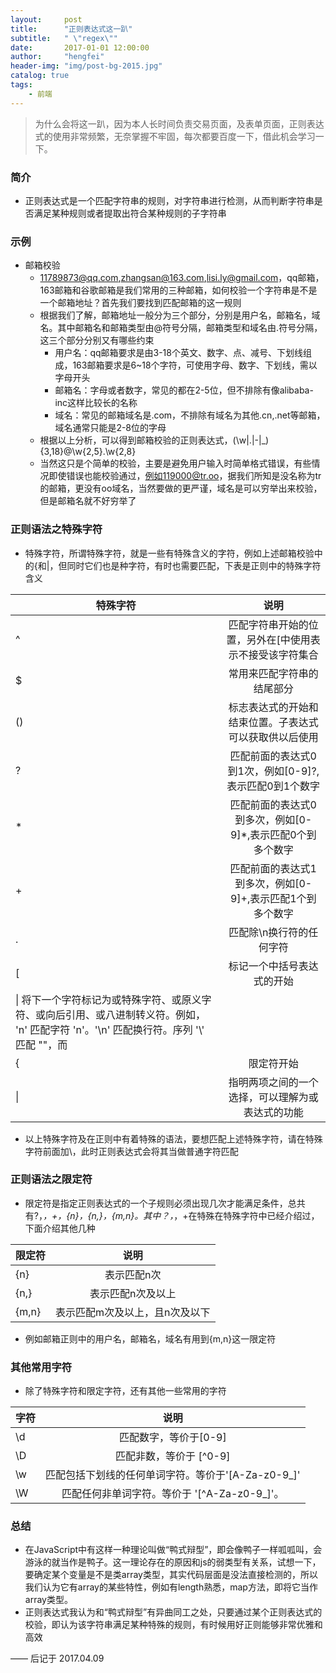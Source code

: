 ```yaml
---
layout:     post
title:      "正则表达式这一趴"
subtitle:   " \"regex\""
date:       2017-01-01 12:00:00
author:     "hengfei"
header-img: "img/post-bg-2015.jpg"
catalog: true
tags:
    - 前端
---
```



> 为什么会将这一趴，因为本人长时间负责交易页面，及表单页面，正则表达式的使用非常频繁，无奈掌握不牢固，每次都要百度一下，借此机会学习一下。

### 简介
- 正则表达式是一个匹配字符串的规则，对字符串进行检测，从而判断字符串是否满足某种规则或者提取出符合某种规则的子字符串

### 示例
- 邮箱校验
  - 11789873@qq.com,zhangsan@163.com,lisi.ly@gmail.com，qq邮箱，163邮箱和谷歌邮箱是我们常用的三种邮箱，如何校验一个字符串是不是一个邮箱地址？首先我们要找到匹配邮箱的这一规则
  - 根据我们了解，邮箱地址一般分为三个部分，分别是用户名，邮箱名，域名。其中邮箱名和邮箱类型由@符号分隔，邮箱类型和域名由.符号分隔，这三个部分分别又有哪些约束
    - 用户名：qq邮箱要求是由3-18个英文、数字、点、减号、下划线组成，163邮箱要求是6~18个字符，可使用字母、数字、下划线，需以字母开头
    - 邮箱名：字母或者数字，常见的都在2-5位，但不排除有像alibaba-inc这样比较长的名称
    - 域名：常见的邮箱域名是.com，不排除有域名为其他.cn,.net等邮箱，域名通常只能是2-8位的字母
  - 根据以上分析，可以得到邮箱校验的正则表达式，(\w\|\.\|-\|_){3,18}@\w{2,5}\.\w{2,8}
  - 当然这只是个简单的校验，主要是避免用户输入时简单格式错误，有些情况即使错误也能校验通过，例如119000@tr.oo，据我们所知是没名称为tr的邮箱，更没有oo域名，当然要做的更严谨，域名是可以穷举出来校验，但是邮箱名就不好穷举了
  
### 正则语法之特殊字符
- 特殊字符，所谓特殊字符，就是一些有特殊含义的字符，例如上述邮箱校验中的{和\|，但同时它们也是种字符，有时也需要匹配，下表是正则中的特殊字符含义

| 特殊字符       | 说明         |
| ------------- |:-------------:|
|^|匹配字符串开始的位置，另外在[中使用表示不接受该字符集合|
| $ | 常用来匹配字符串的结尾部分|
|()|标志表达式的开始和结束位置。子表达式可以获取供以后使用|
|?|匹配前面的表达式0到1次，例如[0-9]?,表示匹配0到1个数字|
|*|匹配前面的表达式0到多次，例如[0-9]*,表示匹配0个到多个数字|
|+|匹配前面的表达式1到多次，例如[0-9]+,表示匹配1个到多个数字|
|.|匹配除\n换行符的任何字符|
|[| 标记一个中括号表达式的开始|
|\| 将下一个字符标记为或特殊字符、或原义字符、或向后引用、或八进制转义符。例如， 'n' 匹配字符 'n'。'\n' 匹配换行符。序列 '\\' 匹配 "\"，而|
|{|限定符开始|
| \| |指明两项之间的一个选择，可以理解为或表达式的功能|

  - 以上特殊字符及在正则中有着特殊的语法，要想匹配上述特殊字符，请在特殊字符前面加\，此时正则表达式会将其当做普通字符匹配
  
### 正则语法之限定符
- 限定符是指定正则表达式的一个子规则必须出现几次才能满足条件，总共有?，*，+，{n}，{n,}，{m,n}。其中？，*，+在特殊在特殊字符中已经介绍过，下面介绍其他几种

| 限定符      | 说明         |
| ------------- |:-------------:|
|{n}|表示匹配n次|
|{n,}|表示匹配n次及以上|
|{m,n}|表示匹配m次及以上，且n次及以下|

- 例如邮箱正则中的用户名，邮箱名，域名有用到{m,n}这一限定符


### 其他常用字符
- 除了特殊字符和限定字符，还有其他一些常用的字符

| 字符      | 说明         |
| ------------- |:-------------:|
|\d|匹配数字，等价于[0-9]|
|\D|匹配非数，等价于 [^0-9]|
|\w|匹配包括下划线的任何单词字符。等价于'[A-Za-z0-9_]'|
|\W|匹配任何非单词字符。等价于 '[^A-Za-z0-9_]'。|

### 总结
- 在JavaScript中有这样一种理论叫做“鸭式辩型”，即会像鸭子一样呱呱叫，会游泳的就当作是鸭子。这一理论存在的原因和js的弱类型有关系，试想一下，要确定某个变量是不是类array类型，其实代码层面是没法直接检测的，所以我们认为它有array的某些特性，例如有length熟悉，map方法，即将它当作array类型。
- 正则表达式我认为和“鸭式辩型”有异曲同工之处，只要通过某个正则表达式的校验，即认为该字符串满足某种特殊的规则，有时候用好正则能够非常优雅和高效



—— 后记于 2017.04.09


